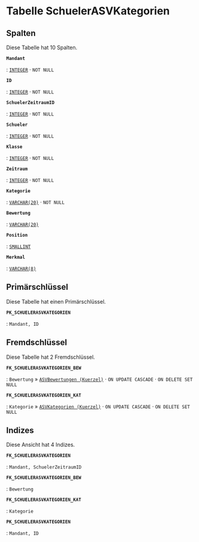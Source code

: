 # Tabelle **SchuelerASVKategorien**



## Spalten

Diese Tabelle hat 10 Spalten.

**`Mandant`**

:   [`INTEGER`](https://firebirdsql.org/file/documentation/html/en/refdocs/fblangref40/firebird-40-language-reference.html#fblangref40-datatypes-inttypes) · `NOT NULL`

    

**`ID`**

:   [`INTEGER`](https://firebirdsql.org/file/documentation/html/en/refdocs/fblangref40/firebird-40-language-reference.html#fblangref40-datatypes-inttypes) · `NOT NULL`

    

**`SchuelerZeitraumID`**

:   [`INTEGER`](https://firebirdsql.org/file/documentation/html/en/refdocs/fblangref40/firebird-40-language-reference.html#fblangref40-datatypes-inttypes) · `NOT NULL`

    

**`Schueler`**

:   [`INTEGER`](https://firebirdsql.org/file/documentation/html/en/refdocs/fblangref40/firebird-40-language-reference.html#fblangref40-datatypes-inttypes) · `NOT NULL`

    

**`Klasse`**

:   [`INTEGER`](https://firebirdsql.org/file/documentation/html/en/refdocs/fblangref40/firebird-40-language-reference.html#fblangref40-datatypes-inttypes) · `NOT NULL`

    

**`Zeitraum`**

:   [`INTEGER`](https://firebirdsql.org/file/documentation/html/en/refdocs/fblangref40/firebird-40-language-reference.html#fblangref40-datatypes-inttypes) · `NOT NULL`

    

**`Kategorie`**

:   [`VARCHAR(20)`](https://firebirdsql.org/file/documentation/html/en/refdocs/fblangref40/firebird-40-language-reference.html#fblangref40-datatypes-chartypes) · `NOT NULL`

    

**`Bewertung`**

:   [`VARCHAR(20)`](https://firebirdsql.org/file/documentation/html/en/refdocs/fblangref40/firebird-40-language-reference.html#fblangref40-datatypes-chartypes)

    

**`Position`**

:   [`SMALLINT`](https://firebirdsql.org/file/documentation/html/en/refdocs/fblangref40/firebird-40-language-reference.html#fblangref40-datatypes-inttypes)

    

**`Merkmal`**

:   [`VARCHAR(8)`](https://firebirdsql.org/file/documentation/html/en/refdocs/fblangref40/firebird-40-language-reference.html#fblangref40-datatypes-chartypes)

    

## Primärschlüssel

Diese Tabelle hat einen Primärschlüssel.

**`PK_SCHUELERASVKATEGORIEN`**

:   `Mandant, ID`

    

## Fremdschlüssel

Diese Tabelle hat 2 Fremdschlüssel.

**`FK_SCHUELERASVKATEGORIEN_BEW`**

:   `Bewertung` » [`ASVBewertungen (Kuerzel)`](../../tables/asvbewertungen) · `ON UPDATE CASCADE` · `ON DELETE SET NULL`

    

**`FK_SCHUELERASVKATEGORIEN_KAT`**

:   `Kategorie` » [`ASVKategorien (Kuerzel)`](../../tables/asvkategorien) · `ON UPDATE CASCADE` · `ON DELETE SET NULL`

    

## Indizes

Diese Ansicht hat 4 Indizes.

**`FK_SCHUELERASVKATEGORIEN`**

:   `Mandant, SchuelerZeitraumID`

    

**`FK_SCHUELERASVKATEGORIEN_BEW`**

:   `Bewertung`

    

**`FK_SCHUELERASVKATEGORIEN_KAT`**

:   `Kategorie`

    

**`PK_SCHUELERASVKATEGORIEN`**

:   `Mandant, ID`

    
